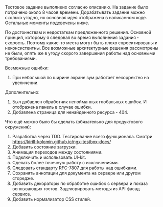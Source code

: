 Тестовое задание выполнено согласно описанию.
На задание было потрачено около 8 часов времени.
Дорабатывать задание можно сколько угодно, но основная идея отображена в написанном коде.
Остальные моменты подсвечены ниже.

По достоинствам и недостаткам предложенного решения.
Основной принцип, которому я следовал во время выполнения задания - скорость.
Поэтому какие-то места могут быть плохо спроектированы и неконсистентны.
Все возможные архитектурные решения рассмотрены не были, опять же в угоду скорого завершения работы над основными требованиями.

Возможные ошибки:
1. При небольшой по ширине экране зум работает некорректно на увеличении.

Дополнительно:
1. Был добавлен обработчик непойманных глобальных ошибок. И отображена панель в случае ошибки.
2. Добавлена страница для ненайденного ресурса - 404.

Что ещё можно было бы сделать (обязательно для продуктового окружения):
1. Разработка через TDD. Тестирование всего функционала. Смотри https://kirill-kolomin.github.io/ngx-testbox-docs/
2. Добавить состояние загрузки.
3. Анимация переходов между состояниями.
4. Подключить и использовать UI-kit.
5. Сделать более точечную работу с исключениями.
6. Следовать стандарту RFC-7807 для работы над ошибками.
7. Сохранять аннотации для документа на сервере или другом сторедже.
8. Добавить декораторы по обработке ошибок с сервера и показа всплывающих тостов. Задекорировать методы из API фасад сервиса.
9. Добавить нормализатор CSS стилей.
